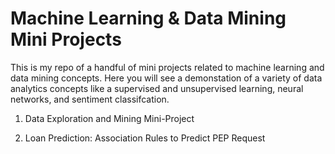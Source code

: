 # Machine Learning & Data Mining Mini Projects
This is my repo of a handful of mini projects related to machine learning and data mining concepts. Here you will see a demonstation of a variety of data analytics concepts like a supervised and unsupervised learning, neural networks, and sentiment classifcation. 


1. Data Exploration and Mining Mini-Project 

2. Loan Prediction: Association Rules to Predict PEP Request

